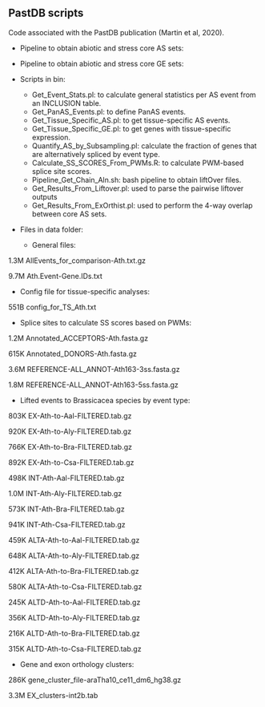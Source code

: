 ## PastDB scripts

Code associated with the PastDB publication (Martin et al, 2020).


* Pipeline to obtain abiotic and stress core AS sets:


* Pipeline to obtain abiotic and stress core GE sets:

  

* Scripts in bin:
  - Get_Event_Stats.pl: to calculate general statistics per AS event from an INCLUSION table.
  - Get_PanAS_Events.pl: to define PanAS events.
  - Get_Tissue_Specific_AS.pl: to get tissue-specific AS events.
  - Get_Tissue_Specific_GE.pl: to get genes with tissue-specific expression.
  - Quantify_AS_by_Subsampling.pl: calculate the fraction of genes that are alternatively spliced by event type.
  - Calculate_SS_SCORES_From_PWMs.R: to calculate PWM-based splice site scores.
  - Pipeline_Get_Chain_Aln.sh: bash pipeline to obtain liftOver files.
  - Get_Results_From_Liftover.pl: used to parse the pairwise liftover outputs
  - Get_Results_From_ExOrthist.pl: used to perform the 4-way overlap between core AS sets.



* Files in data folder:


  - General files:
  
1.3M	AllEvents_for_comparison-Ath.txt.gz

9.7M	Ath.Event-Gene.IDs.txt



  - Config file for tissue-specific analyses:
  
551B	config_for_TS_Ath.txt



  - Splice sites to calculate SS scores based on PWMs:
  
1.2M	Annotated_ACCEPTORS-Ath.fasta.gz

615K	Annotated_DONORS-Ath.fasta.gz

3.6M	REFERENCE-ALL_ANNOT-Ath163-3ss.fasta.gz

1.8M	REFERENCE-ALL_ANNOT-Ath163-5ss.fasta.gz
  
  
  
  - Lifted events to Brassicacea species by event type:
  
803K	EX-Ath-to-Aal-FILTERED.tab.gz

920K	EX-Ath-to-Aly-FILTERED.tab.gz

766K	EX-Ath-to-Bra-FILTERED.tab.gz

892K	EX-Ath-to-Csa-FILTERED.tab.gz

498K	INT-Ath-Aal-FILTERED.tab.gz

1.0M	INT-Ath-Aly-FILTERED.tab.gz

573K	INT-Ath-Bra-FILTERED.tab.gz

941K	INT-Ath-Csa-FILTERED.tab.gz

459K	ALTA-Ath-to-Aal-FILTERED.tab.gz

648K	ALTA-Ath-to-Aly-FILTERED.tab.gz

412K	ALTA-Ath-to-Bra-FILTERED.tab.gz

580K	ALTA-Ath-to-Csa-FILTERED.tab.gz

245K	ALTD-Ath-to-Aal-FILTERED.tab.gz

356K	ALTD-Ath-to-Aly-FILTERED.tab.gz

216K	ALTD-Ath-to-Bra-FILTERED.tab.gz

315K	ALTD-Ath-to-Csa-FILTERED.tab.gz



  - Gene and exon orthology clusters:
  
286K	gene_cluster_file-araTha10_ce11_dm6_hg38.gz

3.3M	EX_clusters-int2b.tab


